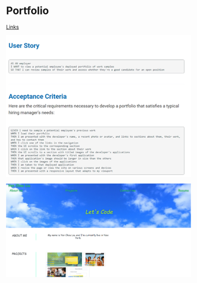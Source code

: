 #  Portfolio

[Links](https://aaronliuxm.github.io/Protfolio/)

![week2 screenshot](https://github.com/AaronLiuXM/Protfolio/blob/main/assets/images/Screenshot/requirement%20sc.PNG?raw=true)

![week2 screenshot](https://github.com/AaronLiuXM/Protfolio/blob/main/assets/images/Screenshot/product%20sc.PNG?raw=true)
